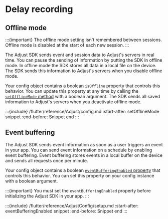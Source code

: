 # Delay recording

## Offline mode

:::{important}
The offline mode setting isn't remembered between sessions. Offline mode is disabled at the start of each new session.
:::

The Adjust SDK sends event and session data to Adjust's servers in real time. You can pause the sending of information by putting the SDK in offline mode. In offline mode the SDK stores all data in a local file on the device. The SDK sends this information to Adjust's servers when you disable offline mode.

Your config object contains a boolean `isOffline` property that controls this behavior. You can update this property at any time by calling the [`setOfflineMode` method](#flutter-setofflinemode-invocation) with a boolean argument. The SDK sends all saved information to Adjust's servers when you deactivate offline mode.

:::{include} /flutter/reference/Adjust/config.md
:start-after: setOfflineMode snippet
:end-before: Snippet end
:::

## Event buffering

The Adjust SDK sends event information as soon as a user triggers an event in your app. You can send event information on a schedule by enabling event buffering. Event buffering stores events in a local buffer on the device and sends all requests once per minute.

Your config object contains a boolean [`eventBufferingEnabled` property](#flutter-eventbufferingenabled-invocation) that controls this behavior. You can set this property on your config instance with a boolean argument.

:::{important}
You must set the `eventBufferingEnabled` property before initializing the Adjust SDK in your app.
:::

:::{include} /flutter/reference/AdjustConfig/setup.md
:start-after: eventBufferingEnabled snippet
:end-before: Snippet end
:::
